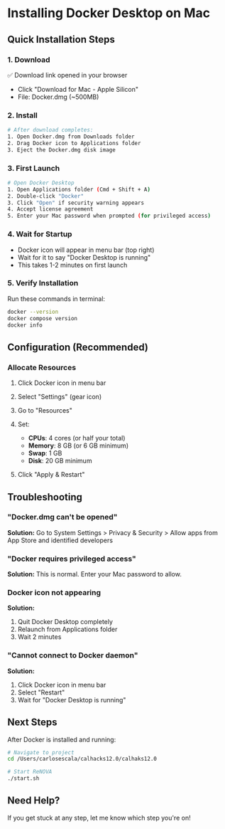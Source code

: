 # Installing Docker Desktop on Mac

## Quick Installation Steps

### 1. Download
✅ Download link opened in your browser
- Click "Download for Mac - Apple Silicon"
- File: Docker.dmg (~500MB)

### 2. Install
```bash
# After download completes:
1. Open Docker.dmg from Downloads folder
2. Drag Docker icon to Applications folder
3. Eject the Docker.dmg disk image
```

### 3. First Launch
```bash
# Open Docker Desktop
1. Open Applications folder (Cmd + Shift + A)
2. Double-click "Docker"
3. Click "Open" if security warning appears
4. Accept license agreement
5. Enter your Mac password when prompted (for privileged access)
```

### 4. Wait for Startup
- Docker icon will appear in menu bar (top right)
- Wait for it to say "Docker Desktop is running"
- This takes 1-2 minutes on first launch

### 5. Verify Installation
Run these commands in terminal:
```bash
docker --version
docker compose version
docker info
```

## Configuration (Recommended)

### Allocate Resources

1. Click Docker icon in menu bar
2. Select "Settings" (gear icon)
3. Go to "Resources"
4. Set:
   - **CPUs**: 4 cores (or half your total)
   - **Memory**: 8 GB (or 6 GB minimum)
   - **Swap**: 1 GB
   - **Disk**: 20 GB minimum

5. Click "Apply & Restart"

## Troubleshooting

### "Docker.dmg can't be opened"
**Solution:** Go to System Settings > Privacy & Security > Allow apps from App Store and identified developers

### "Docker requires privileged access"
**Solution:** This is normal. Enter your Mac password to allow.

### Docker icon not appearing
**Solution:**
1. Quit Docker Desktop completely
2. Relaunch from Applications folder
3. Wait 2 minutes

### "Cannot connect to Docker daemon"
**Solution:**
1. Click Docker icon in menu bar
2. Select "Restart"
3. Wait for "Docker Desktop is running"

## Next Steps

After Docker is installed and running:

```bash
# Navigate to project
cd /Users/carlosescala/calhacks12.0/calhaks12.0

# Start ReNOVA
./start.sh
```

## Need Help?

If you get stuck at any step, let me know which step you're on!
